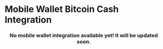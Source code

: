 # Mobile Wallet Bitcoin Cash Integration

<h3 align="center">
  No mobile wallet integration available yet! It will be updated soon.
</h3>
